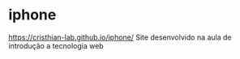 # iphone
https://cristhian-lab.github.io/iphone/
Site desenvolvido na aula de introdução a tecnologia web
